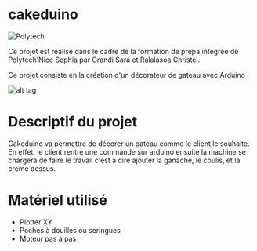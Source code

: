 # cakeduino
![Polytech](http://www.polytechnice.fr/jahia/jsp/jahia/templates/inc/img/polytech_nice-sophia.png)

Ce projet est réalisé dans le cadre de la formation de prépa intégrée de Polytech'Nice Sophia par Grandi Sara et Ralalasoa Christel.

Ce projet consiste en la création d'un décorateur de gateau avec Arduino .

![alt tag](http://static.750g.com/images/622-auto/72109981c2b3fa9906c8360dde603d3b/gateau-facon-tiramisu.jpg)

# Descriptif du projet
Cakeduino va permettre de décorer un gateau comme le client le souhaite. En effet, le client rentre une commande sur arduino ensuite la machine se chargera de faire le travail c'est à dire ajouter la ganache, le coulis, et la crème dessus.

# Matériel utilisé
- Plotter XY
- Poches à douilles ou seringues
- Moteur pas à pas
